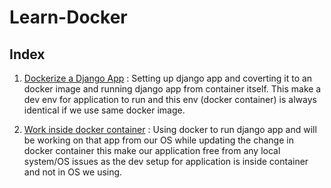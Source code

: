 # Learn-Docker

## Index

1. [Dockerize a Django App](DockerIntro/README.md) : Setting up django app and coverting it to an docker image and running django app from container itself. This make a dev env for application to run and this env (docker container) is always identical if we use same docker image.

2. [Work inside docker container](DockerContainer/README.md) : Using docker to run django app and will be working on that app from our OS while updating the change in docker container this make our application free from any local system/OS issues as the dev setup for application is inside container and not in OS we using.
